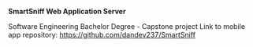 **SmartSniff Web Application Server**

Software Engineering Bachelor Degree - Capstone project
Link to mobile app repository: https://github.com/dandev237/SmartSniff
